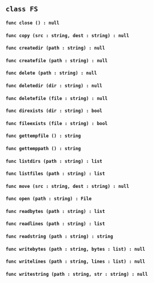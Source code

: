 ## ```class FS```


#### ```func close () : null```

#### ```func copy (src : string, dest : string) : null```

#### ```func createdir (path : string) : null```

#### ```func createfile (path : string) : null```

#### ```func delete (path : string) : null```

#### ```func deletedir (dir : string) : null```

#### ```func deletefile (file : string) : null```

#### ```func direxists (dir : string) : bool```

#### ```func fileexists (file : string) : bool```

#### ```func gettempfile () : string```

#### ```func gettemppath () : string```

#### ```func listdirs (path : string) : list```

#### ```func listfiles (path : string) : list```

#### ```func move (src : string, dest : string) : null```

#### ```func open (path : string) : File```

#### ```func readbytes (path : string) : list```

#### ```func readlines (path : string) : list```

#### ```func readstring (path : string) : string```

#### ```func writebytes (path : string, bytes : list) : null```

#### ```func writelines (path : string, lines : list) : null```

#### ```func writestring (path : string, str : string) : null```

